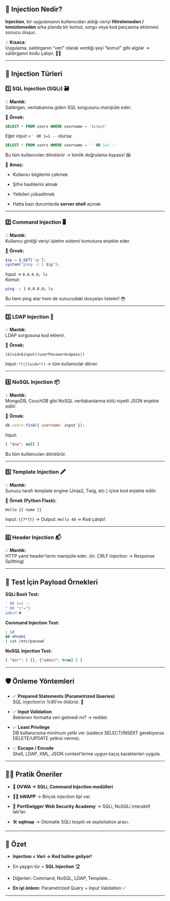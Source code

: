 ## 🧐 **Injection Nedir?**

**Injection**, bir uygulamanın kullanıcıdan aldığı veriyi **filtrelemeden / temizlemeden** arka planda bir komut, sorgu veya kod parçasına eklemesi sonucu oluşur.

💡 **Kısaca:**  
Uygulama, saldırganın “veri” olarak verdiği şeyi “komut” gibi algılar → saldırganın kodu çalışır. 🏴‍☠️

---

## 🔑 **Injection Türleri**

### 1️⃣ **SQL Injection (SQLi)** 🗃️

💡 **Mantık:**  
Saldırgan, veritabanına giden SQL sorgusunu manipüle eder.

🔎 **Örnek:**

```sql
SELECT * FROM users WHERE username = '$input'
```

Eğer input = `' OR 1=1 --` olursa:

```sql
SELECT * FROM users WHERE username = '' OR 1=1 --'
```

Bu tüm kullanıcıları döndürür → kimlik doğrulama bypass! 😱

🎯 **Amaç:**

- Kullanıcı bilgilerini çekmek
    
- Şifre hashlerini almak
    
- Yetkileri yükseltmek
    
- Hatta bazı durumlarda **server shell** açmak
    

---

### 2️⃣ **Command Injection** 🖥️

💡 **Mantık:**  
Kullanıcı girdiği veriyi işletim sistemi komutuna enjekte eder.

🔎 **Örnek:**

```php
$ip = $_GET['ip'];
system("ping -c 1 $ip");
```

Input → `8.8.8.8; ls`  
Komut:

```bash
ping -c 1 8.8.8.8; ls
```

Bu hem ping atar hem de sunucudaki dosyaları listeler! 😳

---

### 3️⃣ **LDAP Injection** 📇

💡 **Mantık:**  
LDAP sorgusuna kod eklenir.

🔎 **Örnek:**

```ldap
(&(uid=$input)(userPassword=$pass))
```

Input: `*)(|(uid=*))` → tüm kullanıcılar döner.

---

### 4️⃣ **NoSQL Injection** 📦

💡 **Mantık:**  
MongoDB, CouchDB gibi NoSQL veritabanlarına kötü niyetli JSON enjekte edilir.

🔎 **Örnek:**

```js
db.users.find({ username: input });
```

Input:

```json
{ "$ne": null }
```

Bu tüm kullanıcıları döndürür.

---

### 5️⃣ **Template Injection** 🖋️

💡 **Mantık:**  
Sunucu tarafı template engine (Jinja2, Twig, etc.) içine kod enjekte edilir.

🔎 **Örnek (Python Flask):**

```jinja
Hello {{ name }}
```

Input: `{{7*7}}` → Output: `Hello 49` → Kod çalıştı!

---

### 6️⃣ **Header Injection** 📬

💡 **Mantık:**  
HTTP yanıt header’larını manipüle eder. (ör. CRLF Injection → Response Splitting)

---

## 🧪 **Test İçin Payload Örnekleri**

**SQLi Basit Test:**

```sql
' OR 1=1 --
" OR "1"="1
admin'#
```

**Command Injection Test:**

```bash
; id
&& whoami
| cat /etc/passwd
```

**NoSQL Injection Test:**

```json
{ "$or": [ {}, {"admin": true} ] }
```

---

## 🛡️ **Önleme Yöntemleri**

- ✅ **Prepared Statements (Parametrized Queries)**  
    SQL injection’ın %90’ını öldürür. 🔫
    
- ✅ **Input Validation**  
    Beklenen formatta veri gelmedi mi? → reddet.
    
- ✅ **Least Privilege**  
    DB kullanıcısına minimum yetki ver (sadece SELECT/INSERT gerekiyorsa DELETE/UPDATE yetkisi verme).
    
- ✅ **Escape / Encode**  
    Shell, LDAP, XML, JSON context’lerine uygun kaçış karakterleri uygula.
    

---

## 🏋️‍♂️ **Pratik Öneriler**

- 🧪 **DVWA → SQLi, Command Injection modülleri**
    
- 🏴‍☠️ **bWAPP** → Birçok injection tipi var.
    
- 🎯 **PortSwigger Web Security Academy** → SQLi, NoSQLi interaktif lab’lar.
    
- 🛠️ **sqlmap** → Otomatik SQLi tespiti ve exploitation aracı.
    

---

## 🧠 Özet

- **Injection = Veri → Kod haline geliyor!**
    
- En yaygın tür = **SQL Injection** 🏆
    
- Diğerleri: Command, NoSQL, LDAP, Template…
    
- **En iyi önlem:** Parametrized Query + Input Validation ✅
    

---